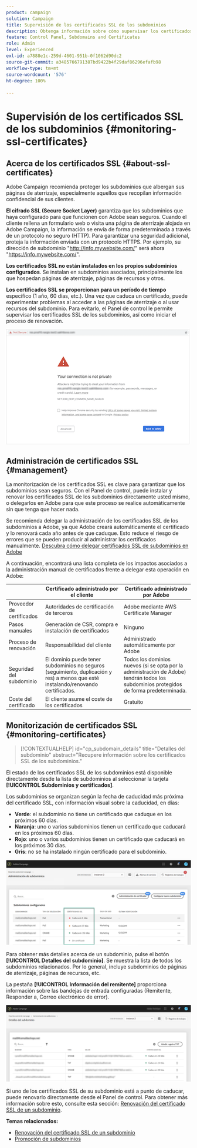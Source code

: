 ```yaml
---
product: campaign
solution: Campaign
title: Supervisión de los certificados SSL de los subdominios
description: Obtenga información sobre cómo supervisar los certificados SSL de los subdominios
feature: Control Panel, Subdomains and Certificates
role: Admin
level: Experienced
exl-id: a7888e1c-259d-4601-951b-0f1062d90dc2
source-git-commit: a3485766791387bd9422b4f29daf86296efafb98
workflow-type: tm+mt
source-wordcount: '576'
ht-degree: 100%

---
```


# Supervisión de los certificados SSL de los subdominios {#monitoring-ssl-certificates}

## Acerca de los certificados SSL {#about-ssl-certificates}

Adobe Campaign recomienda proteger los subdominios que albergan sus páginas de aterrizaje, especialmente aquellos que recopilan información confidencial de sus clientes.

**El cifrado SSL (Secure Socket Layer)** garantiza que los subdominios que haya configurado para que funcionen con Adobe sean seguros. Cuando el cliente rellena un formulario web o visita una página de aterrizaje alojada en Adobe Campaign, la información se envía de forma predeterminada a través de un protocolo no seguro (HTTP). Para garantizar una seguridad adicional, proteja la información enviada con un protocolo HTTPS. Por ejemplo, su dirección de subdominio &quot;http://info.mywebsite.com/&quot; será ahora &quot;https://info.mywebsite.com/&quot;.

**Los certificados SSL no están instalados en los propios subdominios configurados**. Se instalan en subdominios asociados, principalmente los que hospedan páginas de aterrizaje, páginas de recursos y otros.

**Los certificados SSL se proporcionan para un período de tiempo** específico (1 año, 60 días, etc.). Una vez que caduca un certificado, puede experimentar problemas al acceder a las páginas de aterrizaje o al usar recursos del subdominio. Para evitarlo, el Panel de control le permite supervisar los certificados SSL de los subdominios, así como iniciar el proceso de renovación.

![](assets/no_certificate.png)

## Administración de certificados SSL {#management}

La monitorización de los certificados SSL es clave para garantizar que los subdominios sean seguros. Con el Panel de control, puede instalar y renovar los certificados SSL de los subdominios directamente usted mismo, o delegarlos en Adobe para que este proceso se realice automáticamente sin que tenga que hacer nada.

Se recomienda delegar la administración de los certificados SSL de los subdominios a Adobe, ya que Adobe creará automáticamente el certificado y lo renovará cada año antes de que caduque. Esto reduce el riesgo de errores que se pueden producir al administrar los certificados manualmente. [Descubra cómo delegar certificados SSL de subdominios en Adobe](delegate-ssl.md)

A continuación, encontrará una lista completa de los impactos asociados a la administración manual de certificados frente a delegar esta operación en Adobe:

|       | Certificado administrado por el cliente | Certificado administrado por Adobe |
|  ---  |  ---  |  ---  |
| Proveedor de certificados | Autoridades de certificación de terceros | Adobe mediante AWS Certificate Manager |
| Pasos manuales | Generación de CSR, compra e instalación de certificados | Ninguno |
| Proceso de renovación | Responsabilidad del cliente | Administrado automáticamente por Adobe |
| Seguridad del subdominio | El dominio puede tener subdominios no seguros (seguimiento, duplicación y res) a menos que esté instalando/renovando certificados. | Todos los dominios nuevos (si se opta por la administración de Adobe) tendrán todos los subdominios protegidos de forma predeterminada. |
| Coste del certificado | El cliente asume el coste de los certificados | Gratuito |

## Monitorización de certificados SSL {#monitoring-certificates}

>[!CONTEXTUALHELP]
>id="cp_subdomain_details"
>title="Detalles del subdominio"
>abstract="Recupere información sobre los certificados SSL de los subdominios."

El estado de los certificados SSL de los subdominios está disponible directamente desde la lista de subdominios al seleccionar la tarjeta **[!UICONTROL Subdominios y certificados]**.

Los subdominios se organizan según la fecha de caducidad más próxima del certificado SSL, con información visual sobre la caducidad, en días:

* **Verde**: el subdominio no tiene un certificado que caduque en los próximos 60 días.
* **Naranja**: uno o varios subdominios tienen un certificado que caducará en los próximos 60 días.
* **Rojo**: uno o varios subdominios tienen un certificado que caducará en los próximos 30 días.
* **Gris**: no se ha instalado ningún certificado para el subdominio.

![](assets/subdomains_list.png)

Para obtener más detalles acerca de un subdominio, pulse el botón **[!UICONTROL Detalles del subdominio]**.
Se muestra la lista de todos los subdominios relacionados. Por lo general, incluye subdominios de páginas de aterrizaje, páginas de recursos, etc.

La pestaña **[!UICONTROL Información del remitente]** proporciona información sobre las bandejas de entrada configuradas (Remitente, Responder a, Correo electrónico de error).

![](assets/subdomain_details.png)

Si uno de los certificados SSL de su subdominio está a punto de caducar, puede renovarlo directamente desde el Panel de control. Para obtener más información sobre esto, consulte esta sección: [Renovación del certificado SSL de un subdominio](../../subdomains-certificates/using/renewing-subdomain-certificate.md).

**Temas relacionados:**

* [Renovación del certificado SSL de un subdominio](../../subdomains-certificates/using/renewing-subdomain-certificate.md)
* [Promoción de subdominios](../../subdomains-certificates/using/subdomains-branding.md)
